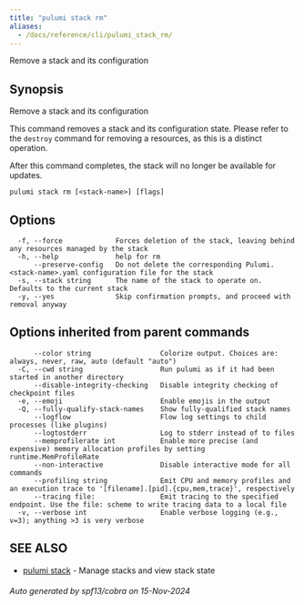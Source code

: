```yaml
---
title: "pulumi stack rm"
aliases:
  - /docs/reference/cli/pulumi_stack_rm/
---
```




Remove a stack and its configuration

## Synopsis

Remove a stack and its configuration

This command removes a stack and its configuration state.  Please refer to the
`destroy` command for removing a resources, as this is a distinct operation.

After this command completes, the stack will no longer be available for updates.

```
pulumi stack rm [<stack-name>] [flags]
```

## Options

```
  -f, --force             Forces deletion of the stack, leaving behind any resources managed by the stack
  -h, --help              help for rm
      --preserve-config   Do not delete the corresponding Pulumi.<stack-name>.yaml configuration file for the stack
  -s, --stack string      The name of the stack to operate on. Defaults to the current stack
  -y, --yes               Skip confirmation prompts, and proceed with removal anyway
```

## Options inherited from parent commands

```
      --color string                 Colorize output. Choices are: always, never, raw, auto (default "auto")
  -C, --cwd string                   Run pulumi as if it had been started in another directory
      --disable-integrity-checking   Disable integrity checking of checkpoint files
  -e, --emoji                        Enable emojis in the output
  -Q, --fully-qualify-stack-names    Show fully-qualified stack names
      --logflow                      Flow log settings to child processes (like plugins)
      --logtostderr                  Log to stderr instead of to files
      --memprofilerate int           Enable more precise (and expensive) memory allocation profiles by setting runtime.MemProfileRate
      --non-interactive              Disable interactive mode for all commands
      --profiling string             Emit CPU and memory profiles and an execution trace to '[filename].[pid].{cpu,mem,trace}', respectively
      --tracing file:                Emit tracing to the specified endpoint. Use the file: scheme to write tracing data to a local file
  -v, --verbose int                  Enable verbose logging (e.g., v=3); anything >3 is very verbose
```

## SEE ALSO

* [pulumi stack](/docs/iac/cli/commands/pulumi_stack/)	 - Manage stacks and view stack state

###### Auto generated by spf13/cobra on 15-Nov-2024

